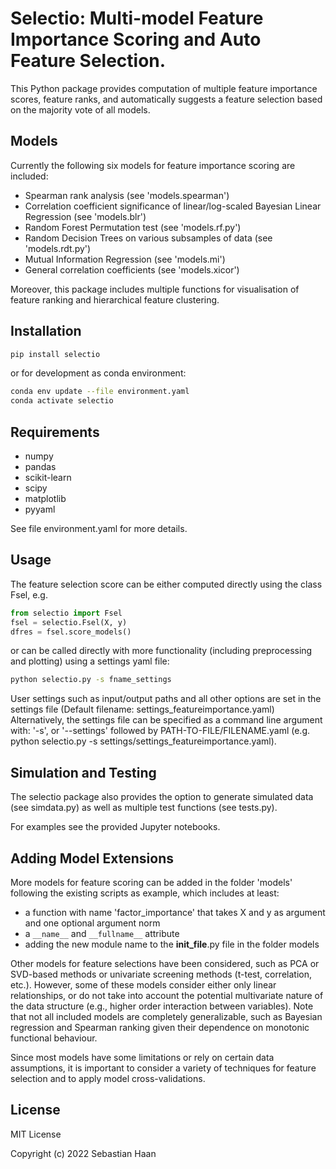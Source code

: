 # Selectio: Multi-model Feature Importance Scoring and Auto Feature Selection.

This Python package provides computation of multiple feature importance scores, feature ranks,
and automatically suggests a feature selection based on the majority vote of all models.

## Models

Currently the following six models for feature importance scoring are included:
- Spearman rank analysis (see 'models.spearman')
- Correlation coefficient significance of linear/log-scaled Bayesian Linear Regression (see 'models.blr')
- Random Forest Permutation test (see 'models.rf.py')
- Random Decision Trees on various subsamples of data (see 'models.rdt.py')
- Mutual Information Regression (see 'models.mi')
- General correlation coefficients (see 'models.xicor')

Moreover, this package includes multiple functions for visualisation of feature ranking and hierarchical feature clustering.

## Installation

```bash
pip install selectio
```

or for development as conda environment:

```bash
conda env update --file environment.yaml
conda activate selectio
```

## Requirements

- numpy
- pandas
- scikit-learn
- scipy
- matplotlib
- pyyaml

See file environment.yaml for more details.

## Usage

The feature selection score can be either computed directly using the class Fsel, e.g.

```python
from selectio import Fsel
fsel = selectio.Fsel(X, y)
dfres = fsel.score_models()
```

or can be called directly with more functionality (including preprocessing and plotting) using a settings yaml file:
```bash
python selectio.py -s fname_settings
```

User settings such as input/output paths and all other options are set in the settings file 
(Default filename: settings_featureimportance.yaml) 
Alternatively, the settings file can be specified as a command line argument with: 
'-s', or '--settings' followed by PATH-TO-FILE/FILENAME.yaml 
(e.g. python selectio.py -s settings/settings_featureimportance.yaml).

## Simulation and Testing

The selectio package also provides the option to generate simulated data (see simdata.py) 
as well as multiple test functions (see tests.py).

For examples see the provided Jupyter notebooks.

## Adding Model Extensions

More models for feature scoring can be added in the folder 'models' following the existing scripts as example, 
which includes at least:
- a function with name 'factor_importance' that takes X and y as argument and one optional argument norm
- a `__name__` and `__fullname__` attribute
- adding the new module name to the __init_file__.py file in the folder models

Other models for feature selections have been considered, such as PCA or SVD-based methods or
univariate screening methods (t-test, correlation, etc.). However, some of these models consider either 
only linear relationships, or do not take into account the potential multivariate nature of the data structure 
(e.g., higher order interaction between variables). Note that not all included models are completely generalizable, 
such as Bayesian regression and Spearman ranking given their dependence on monotonic functional behaviour.

Since most models have some limitations or rely on certain data assumptions, it is important to consider a variety 
of techniques for feature selection and to apply model cross-validations.

## License

MIT License

Copyright (c) 2022 Sebastian Haan
